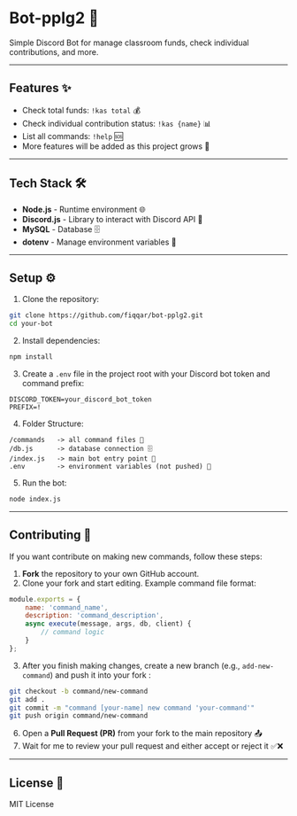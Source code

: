 # Bot-pplg2 🤖

Simple Discord Bot for manage classroom funds, check individual contributions, and more.

---

## Features ✨

- Check total funds: `!kas total` 💰
- Check individual contribution status: `!kas {name}` 📊
- List all commands: `!help` 🆘
- More features will be added as this project grows 🚀

---

## Tech Stack 🛠️

- **Node.js** - Runtime environment 🌐
- **Discord.js** - Library to interact with Discord API 💬
- **MySQL** - Database 🗄️
- **dotenv** - Manage environment variables 🔑 

---

## Setup ⚙️

1. Clone the repository:
```bash
git clone https://github.com/fiqqar/bot-pplg2.git
cd your-bot
```

2. Install dependencies:
```bash
npm install
```

3. Create a `.env` file in the project root with your Discord bot token and command prefix:
```
DISCORD_TOKEN=your_discord_bot_token
PREFIX=!
```

4. Folder Structure:
```
/commands   -> all command files 📂
/db.js      -> database connection 🗄️
/index.js   -> main bot entry point 🚀
.env        -> environment variables (not pushed) 🔑
```

5. Run the bot:
```bash
node index.js
```

---

## Contributing 🤝

If you want contribute on making new commands, follow these steps:

1. **Fork** the repository to your own GitHub account.
2. Clone your fork and start editing. Example command file format:
```js
module.exports = {
    name: 'command_name',
    description: 'command_description',
    async execute(message, args, db, client) {
        // command logic
    }
};
```
3. After you finish making changes, create a new branch (e.g., `add-new-command`) and push it into your fork :
```bash
git checkout -b command/new-command
git add .
git commit -m "command [your-name] new command 'your-command'"
git push origin command/new-command
```
6. Open a **Pull Request (PR)** from your fork to the main repository 📤
7. Wait for me to review your pull request and either accept or reject it ✅❌

---

## License 📜

MIT License
